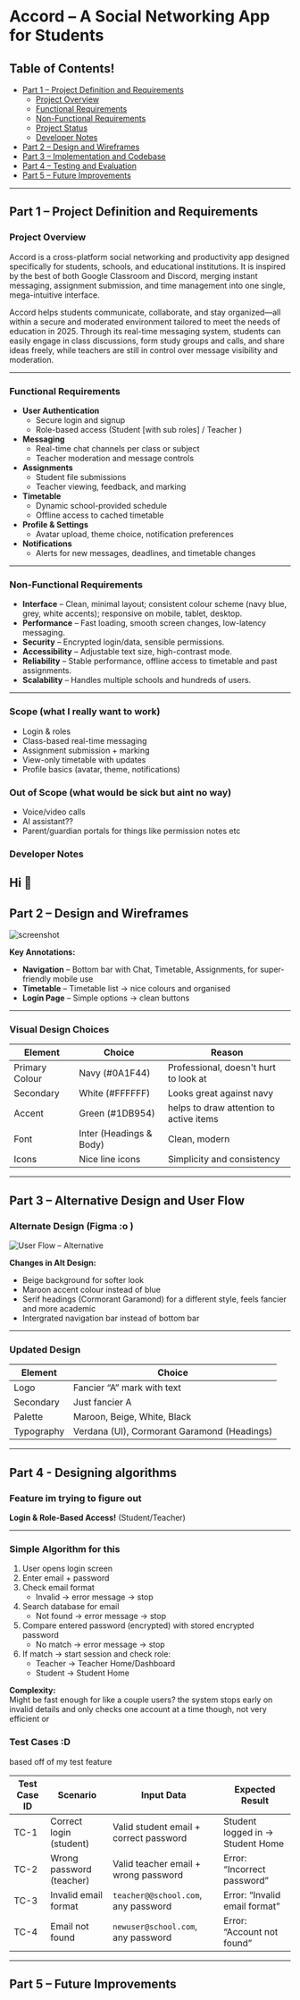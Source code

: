 # Accord – A Social Networking App for Students

## Table of Contents!

- [Part 1 – Project Definition and Requirements](#part-1--project-definition-and-requirements)
  - [Project Overview](#project-overview)
  - [Functional Requirements](#functional-requirements)
  - [Non-Functional Requirements](#non-functional-requirements)
  - [Project Status](#project-status)
  - [Developer Notes](#developer-notes)
- [Part 2 – Design and Wireframes](#part-2--design-and-wireframes)
- [Part 3 – Implementation and Codebase](#part-3--implementation-and-codebase)
- [Part 4 – Testing and Evaluation](#part-4--testing-and-evaluation)
- [Part 5 – Future Improvements](#part-5--future-improvements)

---

## Part 1 – Project Definition and Requirements

### Project Overview

Accord is a cross-platform social networking and productivity app designed specifically for students, schools, and educational institutions. It is inspired by the best of both Google Classroom and Discord, merging instant messaging, assignment submission, and time management into one single, mega-intuitive interface.

Accord helps students communicate, collaborate, and stay organized—all within a secure and moderated environment tailored to meet the needs of education in 2025. Through its real-time messaging system, students can easily engage in class discussions, form study groups and calls, and share ideas freely, while teachers are still in control over message visibility and moderation.

---

### Functional Requirements
- **User Authentication**
  - Secure login and signup  
  - Role-based access (Student [with sub roles] / Teacher )
- **Messaging**
  - Real-time chat channels per class or subject  
  - Teacher moderation and message controls
- **Assignments**
  - Student file submissions  
  - Teacher viewing, feedback, and marking
- **Timetable**
  - Dynamic school-provided schedule  
  - Offline access to cached timetable
- **Profile & Settings**
  - Avatar upload, theme choice, notification preferences
- **Notifications**
  - Alerts for new messages, deadlines, and timetable changes

---

### Non-Functional Requirements
- **Interface** – Clean, minimal layout; consistent colour scheme (navy blue, grey, white accents); responsive on mobile, tablet, desktop.  
- **Performance** – Fast loading, smooth screen changes, low-latency messaging.  
- **Security** – Encrypted login/data, sensible permissions.  
- **Accessibility** – Adjustable text size, high-contrast mode.  
- **Reliability** – Stable performance, offline access to timetable and past assignments.  
- **Scalability** – Handles multiple schools and hundreds of users.

---

### Scope (what I really want to work)
- Login & roles  
- Class-based real-time messaging  
- Assignment submission + marking  
- View-only timetable with updates  
- Profile basics (avatar, theme, notifications)  

### Out of Scope (what would be sick but aint no way)
- Voice/video calls  
- AI assistant??
- Parent/guardian portals for things like permission notes etc

### Developer Notes

Hi 👋
---

## Part 2 – Design and Wireframes

![screenshot](media/accordfigma1.png)

**Key Annotations:**
- **Navigation** – Bottom bar with Chat, Timetable, Assignments, for super-friendly mobile use  
- **Timetable** – Timetable list → nice colours and organised
- **Login Page** – Simple options → clean buttons

---

### Visual Design Choices
| Element        | Choice                                | Reason |
|----------------|---------------------------------------|--------|
| Primary Colour | Navy (#0A1F44)                        | Professional, doesn't hurt to look at |
| Secondary      | White (#FFFFFF)                 | Looks great against navy |
| Accent         | Green (#1DB954)                        | helps to draw attention to active items |
| Font           | Inter (Headings & Body)                | Clean, modern |
| Icons          | Nice line icons             | Simplicity and consistency |

---

## Part 3 – Alternative Design and User Flow

### Alternate Design (Figma :o )
![User Flow – Alternative](media/accordfigma-alt.png)

**Changes in Alt Design:**
- Beige background for softer look  
- Maroon accent colour instead of blue  
- Serif headings (Cormorant Garamond) for a different style, feels fancier and more academic  
- Intergrated navigation bar instead of bottom bar  

---

### Updated Design
| Element     | Choice              |
|-------------|---------------------|
| Logo        | Fancier “A” mark with text   |
| Secondary   | Just fancier A           |
| Palette     | Maroon, Beige, White, Black |
| Typography  | Verdana (UI), Cormorant Garamond (Headings) |

---

## Part 4 - Designing algorithms

### Feature im trying to figure out
**Login & Role-Based Access!** (Student/Teacher)

---

### Simple Algorithm for this 
1. User opens login screen  
2. Enter email + password  
3. Check email format  
   - Invalid → error message → stop  
4. Search database for email  
   - Not found → error message → stop  
5. Compare entered password (encrypted) with stored encrypted password  
   - No match → error message → stop  
6. If match → start session and check role:  
   - Teacher → Teacher Home/Dashboard  
   - Student → Student Home  

**Complexity:**  
Might be fast enough for like a couple users? the system stops early on invalid details and only checks one account at a time though, not very efficient or 

### Test Cases :D
based off of my test feature

| Test Case ID | Scenario | Input Data | Expected Result |
|--------------|----------|------------|-----------------|
| TC-1 | Correct login (student) | Valid student email + correct password | Student logged in → Student Home |
| TC-2 | Wrong password (teacher) | Valid teacher email + wrong password | Error: “Incorrect password” |
| TC-3 | Invalid email format | `teacher@@school.com`, any password | Error: “Invalid email format” |
| TC-4 | Email not found | `newuser@school.com`, any password | Error: “Account not found” |

---


## Part 5 – Future Improvements
